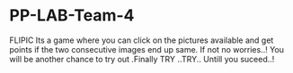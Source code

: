 # PP-LAB-Team-4
FLIPIC
Its a game where you can click on the pictures available and get points if the two consecutive images end up same. If not no worries..! You will be another chance to try out .Finally TRY ..TRY.. Untill you suceed..!

